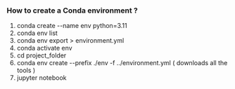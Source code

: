### How to create a Conda environment ?

1.	conda create --name env python=3.11
2.	conda env list
3.	conda env export > environment.yml
4.	conda activate env
5.	cd project_folder
6.	conda env create --prefix ./env -f ../environment.yml ( downloads all the tools )
7.	jupyter notebook
